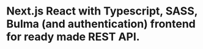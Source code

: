# Next.js React with Typescript, SASS, Bulma (and authentication) frontend for ready made REST API.
